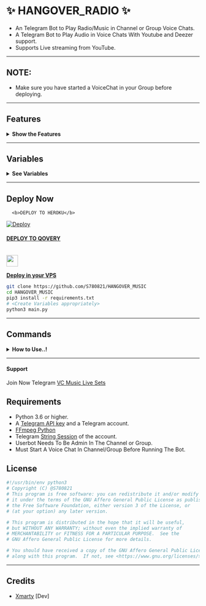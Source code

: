# ✨ HANGOVER_RADIO ✨

- An Telegram Bot to Play Radio/Music in Channel or Group Voice Chats.
- A Telegram Bot to Play Audio in Voice Chats With Youtube and Deezer support.
- Supports Live streaming from YouTube.

---

## NOTE:

- Make sure you have started a VoiceChat in your Group before deploying.

---

## Features

<details>
  <summary><b>Show the Features</b></summary>
<br/>

- Playlist, queue
- Change VoiceChat title to current playing song name.
- Supports Live streaming from youtube
- Supports both deezer and youtube to search songs.
- Play from telegram file supported.
- Starts Radio after if no songs in playlist.
- Automatically downloads audio for the first two tracks in the playlist to ensure smooth playing
- Automatic restart even if heroku restarts.

</details>

---

## Variables
<details>
  <summary><b>See Variables</b></summary>
<br/>

### Pre Requisites 
- `API_ID` : Get from [my.telegram.org](https://my.telegram.org/app) or [@UsetTGzKBot](https://telegram.dog/UseTGzKBot)
- `API_HASH` : Get from [my.telegram.org](https://my.telegram.org/app) or [@UseTGzKBot](https://telegram.dog/UseTGzKBot)
- `BOT_TOKEN` : Get From [@Botfather](https://telegram.dog/BotFather)
- `SESSION_STRING` : Generate From here [![GenerateStringName](https://img.shields.io/badge/repl.it-generateStringName-yellowgreen)](https://replit.com/@S780821/PyrogramSession)
- `CHAT` : ID of Channel/Group where the bot plays Music.
- `LOG_GROUP` : Group to send Playlist, if CHAT is a Group
- `ADMINS` : ID of users who can use admin commands.
- `ARQ_API` : Get it for free from [@ARQRobot](https://telegram.dog/ARQRobot), This is required for /dplay to work.
- `STREAM_URL` : Stream URL of radio station or a youtube live video to stream when the bot starts or with /radio command. Some Streaming Links [Click here.](https://t.me/c/1481808444/143)
- `MAXIMUM_DURATION` : Maximum duration of song to play.(Optional)
- `REPLY_MESSAGE` : A reply to those who message the USER account in PM. Leave it blank if you do not need this feature. 
- `ADMIN_ONLY` : Pass `Y` If you want to make /play and /dplay commands only for admins of `CHAT`. By default `N` /play and /dplay is available for all.

</details>

---

## Deploy Now

      <b>DEPLOY TO HEROKU</b>

<a href="https://heroku.com/deploy?template=https://github.com/S780821/HANGOVER_RADIO">
  <img src="https://www.herokucdn.com/deploy/button.svg" alt="Deploy">

#### DEPLOY TO QOVERY
<p>
<br>
<a href="https://console.qovery.com">
     <img height="30px" src="https://img.shields.io/badge/Deploy%20to%20Qovery-blueviolet?style=for-the-badge&logo=qovery">
  


  <summary><b>Deploy in your VPS</b></summary>

```sh
git clone https://github.com/S780821/HANGOVER_MUSIC
cd HANGOVER_MUSIC
pip3 install -r requirements.txt
# <Create Variables appropriately>
python3 main.py
```

</details>

---

## Commands
<details><summary><b>How to Use..!</b></summary>
<p>
<br>

- Enable the worker after deploy the project to Heroku.

- Bot will starts radio automatically in given `CHAT` with given `STREAM_URL` after deploy.(24*7 Music even if heroku restarts, radio stream restarts automatically).

- To play a song use /play as a reply to audio file or a youtube link.

- Use /play <song name> to play song from youtube and /dplay <song name> to play from Deezer.

- Use /help to know about other commands.
</a>
</p>
</details>

---

#### Support
Join Now Telegram [VC Music Live Sets](https://t.me/c/1481808444/131)

## Requirements

- Python 3.6 or higher.
- A
  [Telegram API key](https://docs.pyrogram.org/intro/quickstart#enjoy-the-api)
  and a Telegram account.
- [FFmpeg Python](https://www.ffmpeg.org/)
- Telegram [String Session](https://replit.com/@S780821/PyrogramSession) of the account.
- Userbot Needs To Be Admin In The Channel or Group.
- Must Start A Voice Chat In Channel/Group Before Running The Bot.

## License
```sh
#!/usr/bin/env python3
# Copyright (C) @S780821
# This program is free software: you can redistribute it and/or modify
# it under the terms of the GNU Affero General Public License as published by
# the Free Software Foundation, either version 3 of the License, or
# (at your option) any later version.

# This program is distributed in the hope that it will be useful,
# but WITHOUT ANY WARRANTY; without even the implied warranty of
# MERCHANTABILITY or FITNESS FOR A PARTICULAR PURPOSE.  See the
# GNU Affero General Public License for more details.

# You should have received a copy of the GNU Affero General Public License
# along with this program.  If not, see <https://www.gnu.org/licenses/>.
```

---

## Credits

- [Xmarty](https://github.com/S780821) [Dev]

